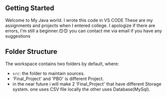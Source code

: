## Getting Started

Welcome to My Java world. I wrote this code in VS CODE
These are my assignments and projects when I entered college.
I apologize if there are errors, I'm still a beginner.😊😊
you can contact me via email if you have any suggestions

## Folder Structure

The workspace contains two folders by default, where:

- `src`: the folder to maintain sources.
- 'Final_Project' and 'PBO' is different Project.
- in the near future i will make 2 'Final_Project' that have different Storage system.
  one uses CSV file locally the other uses Database(MySql).